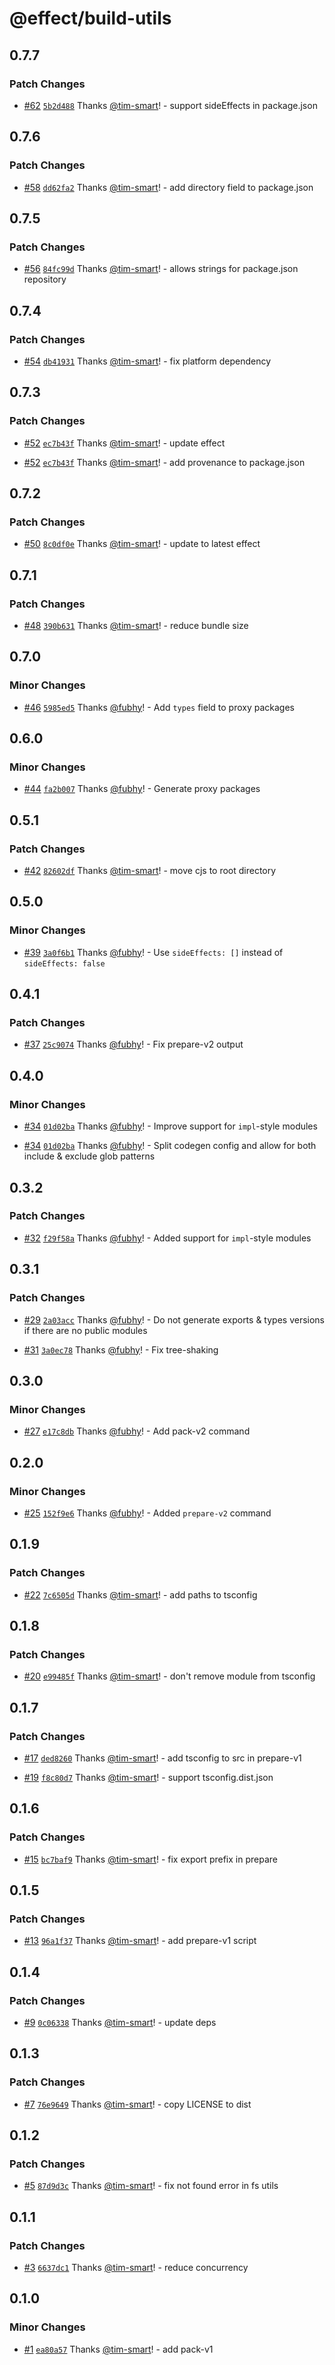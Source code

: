 # @effect/build-utils

## 0.7.7

### Patch Changes

- [#62](https://github.com/Effect-TS/build-utils/pull/62) [`5b2d488`](https://github.com/Effect-TS/build-utils/commit/5b2d4883e1640262132e1e71cc69c8121200557c) Thanks [@tim-smart](https://github.com/tim-smart)! - support sideEffects in package.json

## 0.7.6

### Patch Changes

- [#58](https://github.com/Effect-TS/build-utils/pull/58) [`dd62fa2`](https://github.com/Effect-TS/build-utils/commit/dd62fa25a2783a263451ce42709b4e632c8ea4c7) Thanks [@tim-smart](https://github.com/tim-smart)! - add directory field to package.json

## 0.7.5

### Patch Changes

- [#56](https://github.com/Effect-TS/build-utils/pull/56) [`84fc99d`](https://github.com/Effect-TS/build-utils/commit/84fc99dc72c07eab931f466892fa36440e5928ca) Thanks [@tim-smart](https://github.com/tim-smart)! - allows strings for package.json repository

## 0.7.4

### Patch Changes

- [#54](https://github.com/Effect-TS/build-utils/pull/54) [`db41931`](https://github.com/Effect-TS/build-utils/commit/db4193123f181e43efea0d5a143d82529b90e58b) Thanks [@tim-smart](https://github.com/tim-smart)! - fix platform dependency

## 0.7.3

### Patch Changes

- [#52](https://github.com/Effect-TS/build-utils/pull/52) [`ec7b43f`](https://github.com/Effect-TS/build-utils/commit/ec7b43f7948e557ee1b6c550d56138d519b12b61) Thanks [@tim-smart](https://github.com/tim-smart)! - update effect

- [#52](https://github.com/Effect-TS/build-utils/pull/52) [`ec7b43f`](https://github.com/Effect-TS/build-utils/commit/ec7b43f7948e557ee1b6c550d56138d519b12b61) Thanks [@tim-smart](https://github.com/tim-smart)! - add provenance to package.json

## 0.7.2

### Patch Changes

- [#50](https://github.com/Effect-TS/build-utils/pull/50) [`8c0df0e`](https://github.com/Effect-TS/build-utils/commit/8c0df0ef4976220ad3e8ac9ce9151d3c02a978b9) Thanks [@tim-smart](https://github.com/tim-smart)! - update to latest effect

## 0.7.1

### Patch Changes

- [#48](https://github.com/Effect-TS/build-utils/pull/48) [`390b631`](https://github.com/Effect-TS/build-utils/commit/390b6314ebc4ac3ee3cbf4a65e029120694d76ae) Thanks [@tim-smart](https://github.com/tim-smart)! - reduce bundle size

## 0.7.0

### Minor Changes

- [#46](https://github.com/Effect-TS/build-utils/pull/46) [`5985ed5`](https://github.com/Effect-TS/build-utils/commit/5985ed55f849dab97ac17f47ac2eb93cd9d656a5) Thanks [@fubhy](https://github.com/fubhy)! - Add `types` field to proxy packages

## 0.6.0

### Minor Changes

- [#44](https://github.com/Effect-TS/build-utils/pull/44) [`fa2b007`](https://github.com/Effect-TS/build-utils/commit/fa2b0070e6d07b3712a9e06dc248ead8a3ce1c66) Thanks [@fubhy](https://github.com/fubhy)! - Generate proxy packages

## 0.5.1

### Patch Changes

- [#42](https://github.com/Effect-TS/build-utils/pull/42) [`82602df`](https://github.com/Effect-TS/build-utils/commit/82602dfb9fd8f70dd98159c55d011b39dcfd74b1) Thanks [@tim-smart](https://github.com/tim-smart)! - move cjs to root directory

## 0.5.0

### Minor Changes

- [#39](https://github.com/Effect-TS/build-utils/pull/39) [`3a0f6b1`](https://github.com/Effect-TS/build-utils/commit/3a0f6b106e3f12901ea300bfe54f46c624f71fd4) Thanks [@fubhy](https://github.com/fubhy)! - Use `sideEffects: []` instead of `sideEffects: false`

## 0.4.1

### Patch Changes

- [#37](https://github.com/Effect-TS/build-utils/pull/37) [`25c9074`](https://github.com/Effect-TS/build-utils/commit/25c907458f23a1f696ee3e582c031aba0f65f499) Thanks [@fubhy](https://github.com/fubhy)! - Fix prepare-v2 output

## 0.4.0

### Minor Changes

- [#34](https://github.com/Effect-TS/build-utils/pull/34) [`01d02ba`](https://github.com/Effect-TS/build-utils/commit/01d02ba049365bf3ea7451f4f05146e88feb0362) Thanks [@fubhy](https://github.com/fubhy)! - Improve support for `impl`-style modules

- [#34](https://github.com/Effect-TS/build-utils/pull/34) [`01d02ba`](https://github.com/Effect-TS/build-utils/commit/01d02ba049365bf3ea7451f4f05146e88feb0362) Thanks [@fubhy](https://github.com/fubhy)! - Split codegen config and allow for both include & exclude glob patterns

## 0.3.2

### Patch Changes

- [#32](https://github.com/Effect-TS/build-utils/pull/32) [`f29f58a`](https://github.com/Effect-TS/build-utils/commit/f29f58ad596107851e81f05ef53385695423e03e) Thanks [@fubhy](https://github.com/fubhy)! - Added support for `impl`-style modules

## 0.3.1

### Patch Changes

- [#29](https://github.com/Effect-TS/build-utils/pull/29) [`2a03acc`](https://github.com/Effect-TS/build-utils/commit/2a03acc98010aecb3f7f015a3a1e5821496e029e) Thanks [@fubhy](https://github.com/fubhy)! - Do not generate exports & types versions if there are no public modules

- [#31](https://github.com/Effect-TS/build-utils/pull/31) [`3a0ec78`](https://github.com/Effect-TS/build-utils/commit/3a0ec789b5a312af9aaeb53361a94ac94648d8a6) Thanks [@fubhy](https://github.com/fubhy)! - Fix tree-shaking

## 0.3.0

### Minor Changes

- [#27](https://github.com/Effect-TS/build-utils/pull/27) [`e17c8db`](https://github.com/Effect-TS/build-utils/commit/e17c8dbdcd3f255de4fdd7623aa80ee24a665079) Thanks [@fubhy](https://github.com/fubhy)! - Add pack-v2 command

## 0.2.0

### Minor Changes

- [#25](https://github.com/Effect-TS/build-utils/pull/25) [`152f9e6`](https://github.com/Effect-TS/build-utils/commit/152f9e60ecb8299a3841a7699705a1186c78a140) Thanks [@fubhy](https://github.com/fubhy)! - Added `prepare-v2` command

## 0.1.9

### Patch Changes

- [#22](https://github.com/Effect-TS/build-utils/pull/22) [`7c6505d`](https://github.com/Effect-TS/build-utils/commit/7c6505d346763dc333ec4e5fa2fdf2abbb2e072c) Thanks [@tim-smart](https://github.com/tim-smart)! - add paths to tsconfig

## 0.1.8

### Patch Changes

- [#20](https://github.com/Effect-TS/build-utils/pull/20) [`e99485f`](https://github.com/Effect-TS/build-utils/commit/e99485f005f1f609fc03d07363ffdedbbd22e343) Thanks [@tim-smart](https://github.com/tim-smart)! - don't remove module from tsconfig

## 0.1.7

### Patch Changes

- [#17](https://github.com/Effect-TS/build-utils/pull/17) [`ded8260`](https://github.com/Effect-TS/build-utils/commit/ded8260d092e743b81a240e2456e74ca2bd1f680) Thanks [@tim-smart](https://github.com/tim-smart)! - add tsconfig to src in prepare-v1

- [#19](https://github.com/Effect-TS/build-utils/pull/19) [`f8c80d7`](https://github.com/Effect-TS/build-utils/commit/f8c80d749c2271eab7e1ef64c1b07e39d43f3d24) Thanks [@tim-smart](https://github.com/tim-smart)! - support tsconfig.dist.json

## 0.1.6

### Patch Changes

- [#15](https://github.com/Effect-TS/build-utils/pull/15) [`bc7baf9`](https://github.com/Effect-TS/build-utils/commit/bc7baf9dd4d976250068eb45d745552943e4d275) Thanks [@tim-smart](https://github.com/tim-smart)! - fix export prefix in prepare

## 0.1.5

### Patch Changes

- [#13](https://github.com/Effect-TS/build-utils/pull/13) [`96a1f37`](https://github.com/Effect-TS/build-utils/commit/96a1f377b26a8b01a546016a2392740c26059de3) Thanks [@tim-smart](https://github.com/tim-smart)! - add prepare-v1 script

## 0.1.4

### Patch Changes

- [#9](https://github.com/Effect-TS/build-utils/pull/9) [`0c06338`](https://github.com/Effect-TS/build-utils/commit/0c06338d017edbb83265b191577a98fd09d88553) Thanks [@tim-smart](https://github.com/tim-smart)! - update deps

## 0.1.3

### Patch Changes

- [#7](https://github.com/Effect-TS/build-utils/pull/7) [`76e9649`](https://github.com/Effect-TS/build-utils/commit/76e9649b727d7ba6851f8c0321e7c10a357b18c0) Thanks [@tim-smart](https://github.com/tim-smart)! - copy LICENSE to dist

## 0.1.2

### Patch Changes

- [#5](https://github.com/Effect-TS/build-utils/pull/5) [`87d9d3c`](https://github.com/Effect-TS/build-utils/commit/87d9d3c1b9385c14af96fe374673baebb52d1cd4) Thanks [@tim-smart](https://github.com/tim-smart)! - fix not found error in fs utils

## 0.1.1

### Patch Changes

- [#3](https://github.com/Effect-TS/build-utils/pull/3) [`6637dc1`](https://github.com/Effect-TS/build-utils/commit/6637dc153818d3869e951b02164daf136406be90) Thanks [@tim-smart](https://github.com/tim-smart)! - reduce concurrency

## 0.1.0

### Minor Changes

- [#1](https://github.com/Effect-TS/build-utils/pull/1) [`ea80a57`](https://github.com/Effect-TS/build-utils/commit/ea80a57ab7f62c5507d05e2d61acbf783fae7c0b) Thanks [@tim-smart](https://github.com/tim-smart)! - add pack-v1

